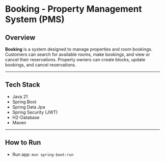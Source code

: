# Booking - Property Management System (PMS)

## Overview
**Booking** is a system designed to manage properties and room bookings. Customers can search for available rooms, make bookings, and view or cancel their reservations. Property owners can create blocks, update bookings, and cancel reservations.

---

## Tech Stack

- Java 21
- Spring Boot
- Spring Data Jpa
- Spring Security (JWT)
- H2-Database
- Maven

---

## How to Run

- Run app: `mvn spring-boot:run`